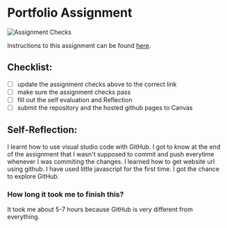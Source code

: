 Portfolio Assignment
==========================================
![Assignment Checks](https://github.com/IT3049C/student-portfolio/workflows/Assignment%20Checks/badge.svg)

Instructions to this assignment can be found [here](https://it3049c.github.io/Material/Assignments/1.Online_Portfolio/).
## Checklist:
- [ ] update the assignment checks above to the correct link
- [ ] make sure the assignment checks pass
- [ ] fill out the self evaluation and Reflection
- [ ] submit the repository and the hosted github pages to Canvas

## Self-Reflection:
I learnt how to use visual studio code with GitHub.
I got to know at the end of the assignment that I wasn't supposed to commit and push everytime whenever I was commiting the changes.
I learned how to get website url using github.
I have used little javascript for the first time.
I got the chance to explore GitHub.

### How long it took me to finish this?

It took me about 5-7 hours because GitHub is very different from everything.
